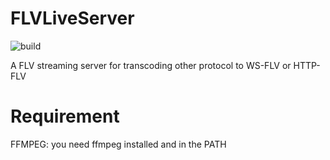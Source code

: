 # FLVLiveServer

![build](https://github.com/asypost/FLVLiveServer/actions/workflows/rust.yml/badge.svg)

A FLV streaming server for transcoding other protocol to WS-FLV or HTTP-FLV

# Requirement
FFMPEG: you need ffmpeg installed and in the PATH
